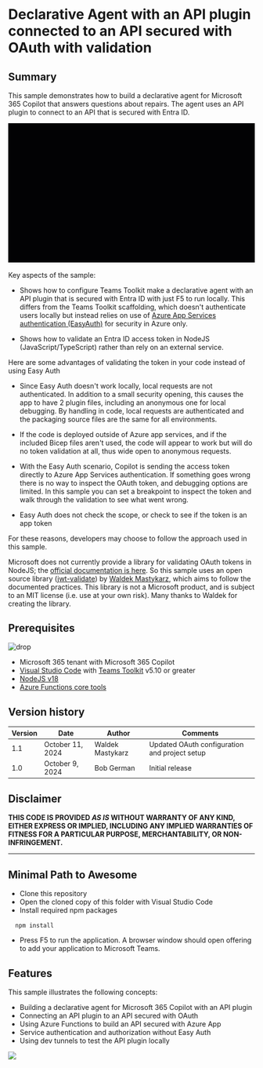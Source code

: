 # Declarative Agent with an API plugin connected to an API secured with OAuth with validation

## Summary

This sample demonstrates how to build a declarative agent for Microsoft 365 Copilot that answers questions about repairs. The agent uses an API plugin to connect to an API that is secured with Entra ID.

![picture of the app in action](./assets/screenshot.gif)

Key aspects of the sample:

 - Shows how to configure Teams Toolkit make a declarative agent with an API plugin that is secured with Entra ID with just F5 to run locally. This differs from the Teams Toolkit scaffolding, which doesn't authenticate users locally but instead relies on use of [Azure App Services authentication (EasyAuth)](https://learn.microsoft.com/azure/app-service/overview-authentication-authorization) for security in Azure only.

 - Shows how to validate an Entra ID access token in NodeJS (JavaScript/TypeScript) rather than rely on an external service.

 Here are some advantages of validating the token in your code instead of using Easy Auth

 - Since Easy Auth doesn't work locally, local requests are not authenticated. In addition to a small security opening, this causes the app to have 2 plugin files, including an anonymous one for local debugging. By handling in code, local requests are authenticated and the packaging source files are the same for all environments.

 - If the code is deployed outside of Azure app services, and if the included Bicep files aren't used, the code will appear to work but will do no token validation at all, thus wide open to anonymous requests.

 - With the Easy Auth scenario, Copilot is sending the access token directly to Azure App Services authentication. If something goes wrong there is no way to inspect the OAuth token, and debugging options are limited. In this sample you can set a breakpoint to inspect the token and walk through the validation to see what went wrong.

 - Easy Auth does not check the scope, or check to see if the token is an app token

 For these reasons, developers may choose to follow the approach used in this sample. 
 
 Microsoft does not currently provide a library for validating OAuth tokens in NodeJS; the [official documentation is here](https://learn.microsoft.com/entra/identity-platform/claims-validation). So this sample uses an open source library ([jwt-validate](https://www.npmjs.com/package/jwt-validate)) by [Waldek Mastykarz](https://github.com/waldekmastykarz), which aims to follow the documented practices. This library is not a Microsoft product, and is subject to an MIT license (i.e. use at your own risk). Many thanks to Waldek for creating the library.

## Prerequisites
![drop](https://img.shields.io/badge/Teams&nbsp;Toolkit&nbsp;for&nbsp;VS&nbsp;Code-5.10-green.svg)

 * Microsoft 365 tenant with Microsoft 365 Copilot
 * [Visual Studio Code](https://code.visualstudio.com/) with [Teams Toolkit](https://marketplace.visualstudio.com/items?itemName=TeamsDevApp.ms-teams-vscode-extension) v5.10 or greater
 * [NodeJS v18](https://nodejs.org/en/download/package-manager)
 * [Azure Functions core tools](https://learn.microsoft.com/azure/azure-functions/functions-run-local#install-the-azure-functions-core-tools)

## Version history

Version|Date|Author|Comments
-------|----|----|--------
1.1|October 11, 2024|Waldek Mastykarz|Updated OAuth configuration and project setup
1.0|October 9, 2024|Bob German|Initial release

## Disclaimer

**THIS CODE IS PROVIDED *AS IS* WITHOUT WARRANTY OF ANY KIND, EITHER EXPRESS OR IMPLIED, INCLUDING ANY IMPLIED WARRANTIES OF FITNESS FOR A PARTICULAR PURPOSE, MERCHANTABILITY, OR NON-INFRINGEMENT.**

---

## Minimal Path to Awesome

* Clone this repository
* Open the cloned copy of this folder with Visual Studio Code
* Install required npm packages

```shell
  npm install
```

* Press F5 to run the application. A browser window should open offering to add your application to Microsoft Teams.

## Features

This sample illustrates the following concepts:

- Building a declarative agent for Microsoft 365 Copilot with an API plugin
- Connecting an API plugin to an API secured with OAuth
- Using Azure Functions to build an API secured with Azure App
- Service authentication and authorization without Easy Auth
- Using dev tunnels to test the API plugin locally

<img src="https://m365-visitor-stats.azurewebsites.net/copilot-pro-dev-samples/samples/da-repairs-oauth-validated" />